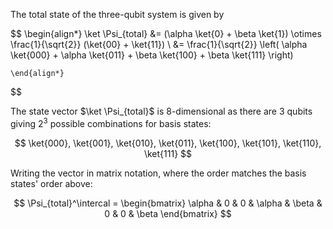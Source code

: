 

The total state of the three-qubit system is given by

$$
    \begin{align*}
        \ket \Psi_{total} &= (\alpha \ket{0}  + \beta \ket{1}) \otimes \frac{1}{\sqrt{2}} (\ket{00} + \ket{11}) \\
        &= \frac{1}{\sqrt{2}} \left( \alpha \ket{000} + \alpha \ket{011} + \beta \ket{100} + \beta \ket{111} \right)

    \end{align*}
$$

The state vector $\ket \Psi_{total}$ is 8-dimensional as there are  3 qubits giving $2^3$ possible combinations for basis states:

$$
    \ket{000}, \ket{001}, \ket{010}, \ket{011}, \ket{100}, \ket{101}, \ket{110}, \ket{111}
$$

Writing the vector in matrix notation, where the order matches the basis states' order above:

$$
    \Psi_{total}^\intercal = \begin{bmatrix} \alpha & 0 & 0 & \alpha & \beta & 0 & 0 & \beta \end{bmatrix}
$$